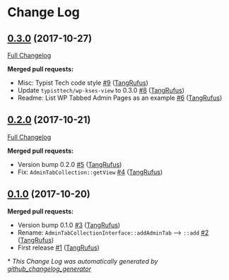 # Change Log

## [0.3.0](https://github.com/TypistTech/wp-admin-tabs/tree/0.3.0) (2017-10-27)
[Full Changelog](https://github.com/TypistTech/wp-admin-tabs/compare/0.2.0...0.3.0)

**Merged pull requests:**

- Misc: Typist Tech code style [\#9](https://github.com/TypistTech/wp-admin-tabs/pull/9) ([TangRufus](https://github.com/TangRufus))
- Update `typisttech/wp-kses-view` to 0.3.0 [\#8](https://github.com/TypistTech/wp-admin-tabs/pull/8) ([TangRufus](https://github.com/TangRufus))
- Readme: List WP Tabbed Admin Pages as an example [\#6](https://github.com/TypistTech/wp-admin-tabs/pull/6) ([TangRufus](https://github.com/TangRufus))

## [0.2.0](https://github.com/TypistTech/wp-admin-tabs/tree/0.2.0) (2017-10-21)
[Full Changelog](https://github.com/TypistTech/wp-admin-tabs/compare/0.1.0...0.2.0)

**Merged pull requests:**

- Version bump 0.2.0 [\#5](https://github.com/TypistTech/wp-admin-tabs/pull/5) ([TangRufus](https://github.com/TangRufus))
- Fix: `AdminTabCollection::getView` [\#4](https://github.com/TypistTech/wp-admin-tabs/pull/4) ([TangRufus](https://github.com/TangRufus))

## [0.1.0](https://github.com/TypistTech/wp-admin-tabs/tree/0.1.0) (2017-10-20)
**Merged pull requests:**

- Version bump 0.1.0 [\#3](https://github.com/TypistTech/wp-admin-tabs/pull/3) ([TangRufus](https://github.com/TangRufus))
- Rename: `AdminTabCollectionInterface::addAdminTab` --\> `::add` [\#2](https://github.com/TypistTech/wp-admin-tabs/pull/2) ([TangRufus](https://github.com/TangRufus))
- First release [\#1](https://github.com/TypistTech/wp-admin-tabs/pull/1) ([TangRufus](https://github.com/TangRufus))



\* *This Change Log was automatically generated by [github_changelog_generator](https://github.com/skywinder/Github-Changelog-Generator)*